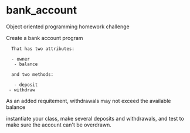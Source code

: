 # bank_account

Object oriented programming homework challenge 


Create a bank account program

      That has two attributes:

      - owner
       - balance

      and two methods:

       - deposit
     - withdraw

 As an added requitement, withdrawals may not exceed the available balance

instantiate your class, make several deposits and withdrawals, and test to make
sure the account can't be overdrawn.

